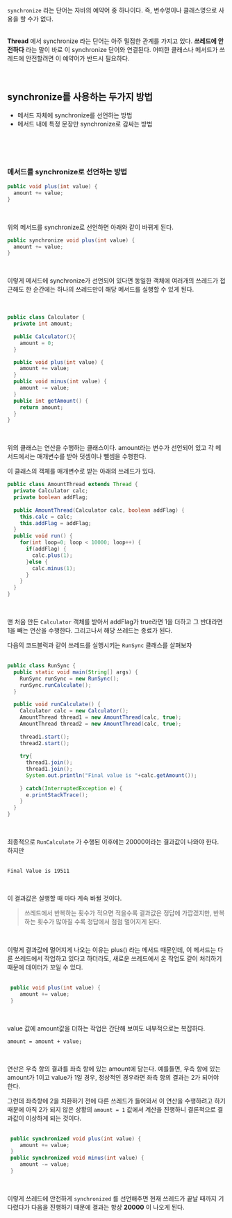 `synchronize` 라는 단어는 자바의 예약어 중 하나이다. 
즉, 변수명이나 클래스명으로 사용을 할 수가 없다. 
<br>
<br>

**Thread** 에서 synchronize 라는 단어는 아주 밀접한 
관계를 가지고 있다. 
**쓰레드에 안전하다** 라는 말이 바로 이 synchronize 
단어와 연결된다. 어떠한 클래스나 메서드가 쓰레드에 안전할려면 
이 예약어가 반드시 필요하다. 
<br>
<br>
<br>

## synchronize를 사용하는 두가지 방법

- 메서드 자체에 synchronize를 선언하는 방법
- 메서드 내에 특정 문장만 synchronize로 감싸는 방법

<br>
<br>
<br>

### 메서드를 synchronize로 선언하는 방법

```java
public void plus(int value) {
  amount += value;
}
```
<br>

위의 메서드를 synchronize로 선언하면 아래와 같이 바뀌게 된다.
<br>

```java
public synchronize void plus(int value) {
  amount += value;
}
```
<br>

이렇게 메서드에 synchronize가 선언되어 있다면 동일한 객체에 
여러개의 쓰레드가 접근해도 한 순간에는 하나의 쓰레드만이 해당 
메서드를 실행할 수 있게 된다. 
<br>
<br>
<br>

```java
public class Calculator {
  private int amount;
  
  public Calculator(){
    amount = 0;
  }

  public void plus(int value) {
    amount += value;
  }
  public void minus(int value) {
    amount -= value;
  }
  public int getAmount() {
    return amount;
  }
}
```
<br>

위의 클래스는 연산을 수행하는 클래스이다. amount라는 변수가 
선언되어 있고 각 메서드에서는 매개변수를 받아 덧셈이나 뺄셈을 수행한다. 
<br>

이 클래스의 객체를 매개변수로 받는 아래의 쓰레드가 있다.
<br>

```java
public class AmountThread extends Thread {
  private Calculator calc;
  private boolean addFlag;
  
  public AmountThread(Calculator calc, boolean addFlag) {
    this.calc = calc;
    this.addFlag = addFlag;
  }
  public void run() {
    for(int loop=0; loop < 10000; loop++) {
      if(addFlag) {
        calc.plus(1);
      }else {
        calc.minus(1);
      }
    }
  }
}
```
<br>

맨 처음 만든 `Calculator` 객체를 받아서 addFlag가 
true라면 1을 더하고 그 반대라면 1을 빼는 연산을 수행한다. 
그리고나서 해당 쓰레드는 종료가 된다. 
<br>

다음의 코드블럭과 같이 쓰레드를 실행시키는 `RunSync` 
클래스를 살펴보자 
<br>
<br>

```java
public class RunSync {
  public static void main(String[] args) {
    RunSync runSync = new RunSync();
    runSync.runCalculate();
  }
 
  public void runCalculate() {
    Calculator calc = new Calculator();
    AmountThread thread1 = new AmountThread(calc, true); 
    AmountThread thread2 = new AmountThread(calc, true); 
    
    thread1.start();
    thread2.start();
    
    try{
      thread1.join();
      thread1.join();
      System.out.println("Final value is "+calc.getAmount());
      
    } catch(InterruptedException e) {
      e.printStackTrace();
    }
  }
}
```
<br>

최종적으로 `RunCalculate` 가 수행된 이후에는 
20000이라는 결과값이 나와야 한다. 
하지만
<br>
<br>

```
Final Value is 19511 
```
<br>

이 결과값은 실행할 때 마다 계속 바뀔 것이다. 
> 쓰레드에서 반복하는 횟수가 적으면 적을수록 결과값은 정답에 
> 가깝겠지만, 반복하는 횟수가 많아질 수록 정답에서 점점 멀어지게 된다.

<br>

이렇게 결과값에 멀어지게 나오는 이유는 plus() 라는 메서드 
때문인데, 이 메서드는 다른 쓰레드에서 작업하고 있다고 하더라도, 
새로운 쓰레드에서 온 작업도 같이 처리하기 때문에 데이터가 꼬일 수 있다. 
<br>
<br>

```java
 public void plus(int value) {
    amount += value;
 }
```
<br>

value 값에 amount값을 더하는 작업은 간단해 보여도 내부적으로는 복잡하다.
<br>

```
amount = amount + value;
```
<br>

연산은 우측 항의 결과를 좌측 항에 있는 amount에 담는다. 
예를들면, 우측 항에 있는 amount가 1이고 value가 1일 경우, 
정상적인 경우라면 좌측 항의 결과는 2가 되어야 한다. 
<br>

그런데 좌측항에 2을 치환하기 전에 다른 쓰레드가 들어와서 이 
연산을 수행하려고 하기 때문에 아직 2가 되지 않은 상황의 `amount = 1` 
값에서 계산을 진행하니 결론적으로 결과값이 이상하게 되는 것이다. 
<br>
<br>

```java
 public synchronized void plus(int value) {
    amount += value;
 }
 public synchronized void minus(int value) {
    amount -= value;
 }
```
<br>

이렇게 쓰레드에 안전하게 `synchronized` 를 선언해주면 현재 
쓰레드가 끝날 때까지 기다렸다가 다음을 진행하기 때문에 결과는 항상 
**20000** 이 나오게 된다.
<br>
<br>
<br>
<br>
<br>
<br>
<br>












